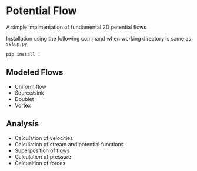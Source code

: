 # Potential Flow

A simple implmentation of fundamental 2D potential flows

Installation using the following command when working directory is same as `setup.py`

```
pip install .
```

## Modeled Flows

* Uniform flow
* Source/sink
* Doublet
* Vortex

## Analysis

* Calculation of velocities
* Calculation of stream and potential functions
* Superposition of flows
* Calculation of pressure
* Calcualtion of forces
